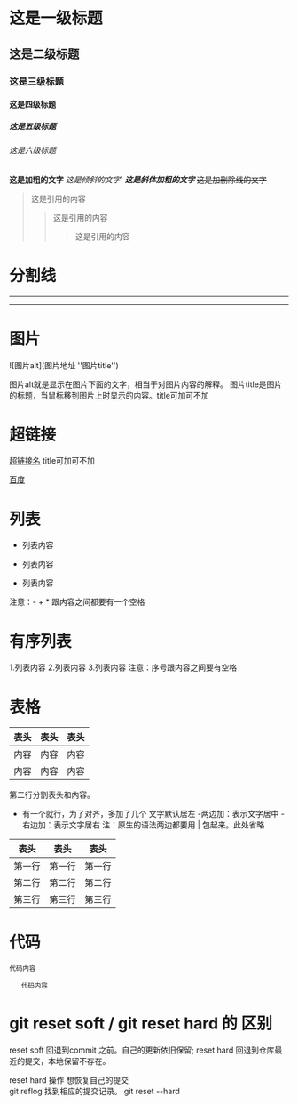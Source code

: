 # 这是一级标题
## 这是二级标题
### 这是三级标题
#### 这是四级标题
##### 这是五级标题
###### 这是六级标题
**这是加粗的文字**
*这是倾斜的文字*`
***这是斜体加粗的文字***
~~这是加删除线的文字~~
>这是引用的内容
>>这是引用的内容
>>>这是引用的内容
# 分割线
---
***
# 图片
![图片alt](图片地址 ''图片title'')

图片alt就是显示在图片下面的文字，相当于对图片内容的解释。
图片title是图片的标题，当鼠标移到图片上时显示的内容。title可加可不加

# 超链接
[超链接名](超链接地址 "超链接title")
title可加可不加

[百度](http://baidu.com)
# 列表
- 列表内容
+ 列表内容
* 列表内容

注意：- + * 跟内容之间都要有一个空格
# 有序列表
1.列表内容
2.列表内容
3.列表内容
注意：序号跟内容之间要有空格
# 表格
表头|表头|表头
---|:--:|---:
内容|内容|内容
内容|内容|内容

第二行分割表头和内容。
- 有一个就行，为了对齐，多加了几个
文字默认居左
-两边加：表示文字居中
-右边加：表示文字居右
注：原生的语法两边都要用 | 包起来。此处省略

| 表头 | 表头 | 表头 |
| --- | --- | --- |
|第一行|第一行|第一行|
|第二行|第二行|第二行|
|第三行|第三行|第三行|

# 代码
`代码内容`
 ```
    代码内容
 ```
 # git reset soft / git reset hard 的 区别

 reset soft 回退到commit 之前。自己的更新依旧保留;
 reset hard 回退到仓库最近的提交，本地保留不存在。

 reset hard 操作 想恢复自己的提交  
 git reflog 找到相应的提交记录。 
 git reset --hard 